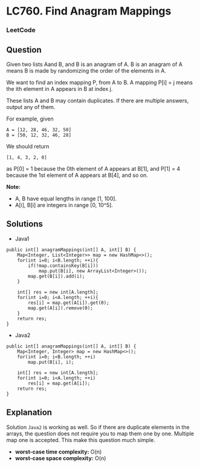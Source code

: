 # LC760. Find Anagram Mappings

### LeetCode

## Question

Given two lists Aand B, and B is an anagram of A. B is an anagram of A means B is made by randomizing the order of the elements in A.

We want to find an index mapping P, from A to B. A mapping P[i] = j means the ith element in A appears in B at index j.

These lists A and B may contain duplicates. If there are multiple answers, output any of them.

For example, given

```
A = [12, 28, 46, 32, 50]
B = [50, 12, 32, 46, 28]
```

We should return

`[1, 4, 3, 2, 0]`

as P[0] = 1 because the 0th element of A appears at B[1], and P[1] = 4 because the 1st element of A appears at B[4], and so on.

**Note:**

* A, B have equal lengths in range [1, 100].
* A[i], B[i] are integers in range [0, 10^5].

## Solutions

* Java1
```
public int[] anagramMappings(int[] A, int[] B) {
    Map<Integer, List<Integer>> map = new HashMap<>();
    for(int i=0; i<B.length; ++i){
        if(!map.containsKey(B[i]))
            map.put(B[i], new ArrayList<Integer>());
        map.get(B[i]).add(i);
    }
        
    int[] res = new int[A.length];
    for(int i=0; i<A.length; ++i){
        res[i] = map.get(A[i]).get(0);
        map.get(A[i]).remove(0);
    }
    return res;
}
```

* Java2
```
public int[] anagramMappings(int[] A, int[] B) {
    Map<Integer, Integer> map = new HashMap<>();
    for(int i=0; i<B.length; ++i)
        map.put(B[i], i);
        
    int[] res = new int[A.length];
    for(int i=0; i<A.length; ++i)
        res[i] = map.get(A[i]);
    return res;
}
```

## Explanation

Solution `Java2` is working as well. So if there are duplicate elements in the arrays, the question does not require you to map them one by one. Multiple map one is accepted. This make this question much simple.

* **worst-case time complexity:** O(n)
* **worst-case space complexity:** O(n)